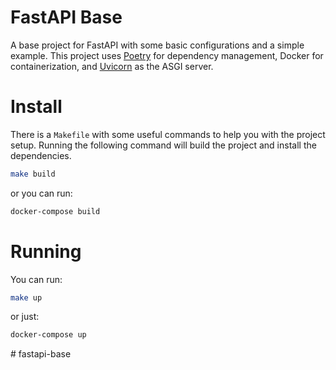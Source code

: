 # FastAPI Base

A base project for FastAPI with some basic configurations and a simple example.
This project uses [Poetry](https://python-poetry.org/) for dependency management, Docker for containerization, and [Uvicorn](https://www.uvicorn.org/) as the ASGI server.

# Install

There is a `Makefile` with some useful commands to help you with the project setup.
Running the following command will build the project and install the dependencies.

```bash
make build
```

or you can run:

```bash
docker-compose build
```

# Running
You can run:
    
```bash
make up
```
or just:
    
```bash
docker-compose up
```

#   f a s t a p i - b a s e  
 